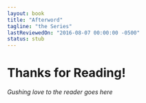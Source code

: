 ```yaml
---
layout: book
title: "Afterword"
tagline: "the Series"
lastReviewedOn: "2016-08-07 00:00:00 -0500"
status: stub
---
```


# Thanks for Reading!

*Gushing love to the reader goes here*

